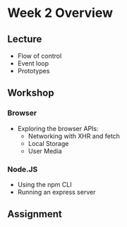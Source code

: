 # Week 2 Overview

## Lecture
  - Flow of control
  - Event loop
  - Prototypes

## Workshop

### Browser
- Exploring the browser APIs:
    - Networking with XHR and fetch
    - Local Storage
    - User Media

### Node.JS
  - Using the npm CLI
  - Running an express server

## Assignment

###
